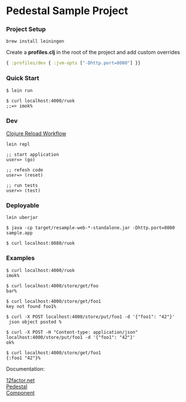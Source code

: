 # Pedestal Sample Project

### Project Setup

```
brew install leiningen
```

Create a **profiles.clj** in the root of the project and add custom overrides 

```clojure
{ :profiles/dev { :jvm-opts ["-Dhttp.port=8080"] }}
```

### Quick Start

```
$ lein run

$ curl localhost:4000/ruok
;;=> imok%

```
### Dev 

[Clojure Reload Workflow](http://thinkrelevance.com/blog/2013/06/04/clojure-workflow-reloaded)

```
lein repl

;; start application
user=> (go)

;; refesh code
user=> (reset)

;; run tests
user=> (test)
```

### Deployable

```
lein uberjar

$ java -cp target/resample-web-*-standalone.jar -Dhttp.port=8080 sample.app

$ curl localhost:8080/ruok

```


### Examples


```
$ curl localhost:4000/ruok
imok%

$ curl localhost:4000/store/get/foo
bar%

$ curl localhost:4000/store/get/foo1
key not found foo1%

$ curl -X POST localhost:4000/store/put/foo1 -d '{"foo1": "42"}'
 json object posted %

$ curl -X POST -H "Content-type: application/json" localhost:4000/store/put/foo1 -d '{"foo1": "42"}'
ok%

$ curl localhost:4000/store/get/foo1
{:foo1 "42"}%
```


Documentation: 

[12factor.net](https://12factor.net) <br/>
[Pedestal](https://github.com/pedestal/pedestal) <br/>
[Component](https://github.com/stuartsierra/component) <br/>
